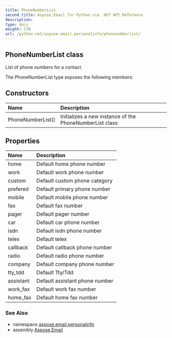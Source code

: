 ```yaml
---
title: PhoneNumberList
second_title: Aspose.Email for Python via .NET API Reference
description: 
type: docs
weight: 170
url: /python-net/aspose.email.personalinfo/phonenumberlist/
---
```


## PhoneNumberList class

List of phone numbers for a contact.

The PhoneNumberList type exposes the following members:
## Constructors
| Name | Description |
| :- | :- |
|PhoneNumberList()|Initializes a new instance of the PhoneNumberList class|
## Properties
| Name | Description |
| :- | :- |
|home|Default home phone number|
|work|Default work phone number|
|custom|Default custom phone category|
|prefered|Default primary phone number|
|mobile|Default mobile phone number|
|fax|Default fax number|
|pager|Default pager number|
|car|Default car phone number|
|isdn|Default isdn phone number|
|telex|Default telex|
|callback|Default callback phone number|
|radio|Default radio phone number|
|company|Default company phone number|
|tty_tdd|Default Tty/Tdd|
|assistant|Default assistant phone number|
|work_fax|Default work fax number|
|home_fax|Default home fax number|

### See Also

* namespace [aspose.email.personalinfo](/email/python-net/aspose.email.personalinfo/)
* assembly [Aspose.Email](/email/python-net/)


